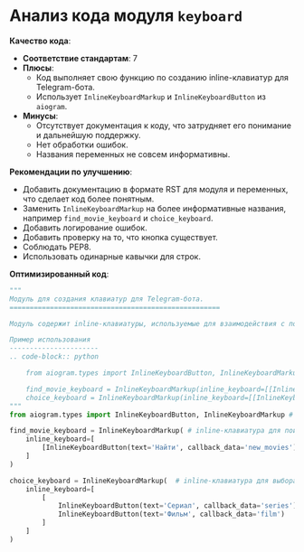 # Анализ кода модуля `keyboard`

**Качество кода**:
- **Соответствие стандартам**: 7
- **Плюсы**:
    - Код выполняет свою функцию по созданию inline-клавиатур для Telegram-бота.
    - Использует `InlineKeyboardMarkup` и `InlineKeyboardButton` из `aiogram`.
- **Минусы**:
    - Отсутствует документация к коду, что затрудняет его понимание и дальнейшую поддержку.
    - Нет обработки ошибок.
    - Названия переменных не совсем информативны.

**Рекомендации по улучшению**:
- Добавить документацию в формате RST для модуля и переменных, что сделает код более понятным.
- Заменить `InlineKeyboardMarkup` на более информативные названия, например `find_movie_keyboard` и `choice_keyboard`.
- Добавить логирование ошибок.
- Добавить проверку на то, что кнопка существует.
-  Соблюдать PEP8.
- Использовать одинарные кавычки для строк.

**Оптимизированный код**:

```python
"""
Модуль для создания клавиатур для Telegram-бота.
====================================================

Модуль содержит inline-клавиатуры, используемые для взаимодействия с пользователем.

Пример использования
----------------------
.. code-block:: python

    from aiogram.types import InlineKeyboardButton, InlineKeyboardMarkup

    find_movie_keyboard = InlineKeyboardMarkup(inline_keyboard=[[InlineKeyboardButton(text='Найти', callback_data='new_movies')]])
    choice_keyboard = InlineKeyboardMarkup(inline_keyboard=[[InlineKeyboardButton(text='Сериал', callback_data='series'), InlineKeyboardButton(text='Фильм', callback_data='film')]])
"""
from aiogram.types import InlineKeyboardButton, InlineKeyboardMarkup # импорт необходимых классов

find_movie_keyboard = InlineKeyboardMarkup( # inline-клавиатура для поиска фильмов
    inline_keyboard=[
        [InlineKeyboardButton(text='Найти', callback_data='new_movies')]
    ]
)

choice_keyboard = InlineKeyboardMarkup(  # inline-клавиатура для выбора типа контента
    inline_keyboard=[
        [
            InlineKeyboardButton(text='Сериал', callback_data='series'),
            InlineKeyboardButton(text='Фильм', callback_data='film')
        ]
    ]
)